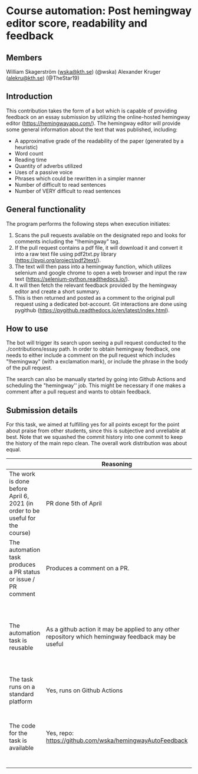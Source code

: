# Course automation: Post hemingway editor score, readability and feedback

## Members

William Skagerström (wska@kth.se) (@wska)
Alexander Kruger (alekru@kth.se) (@TheStar19)
## Introduction

This contribution takes the form of a bot which is capable of providing feedback on an essay submission by utilizing the online-hosted hemingway editor (https://hemingwayapp.com/). The hemingway editor will provide some general information about the text that was published, including:
* A approximative grade of the readability of the paper (generated by a heuristic)
* Word count
* Reading time
* Quantity of adverbs utilized
* Uses of a passive voice
* Phrases which could be rewritten in a simpler manner
* Number of difficult to read sentences
* Number of VERY difficult to read sentences

## General functionality
The program performs the following steps when execution initiates:
1. Scans the pull requests available on the designated repo and looks for comments including the "!hemingway" tag.
2. If the pull request contains a pdf file, it will download it and convert it into a raw text file using pdf2txt.py library (https://pypi.org/project/pdf2text/). 
3. The text will then pass into a hemingway function, which utilizes selenium and google chrome to open a web browser and input the raw text (https://selenium-python.readthedocs.io/).
4. It will then fetch the relevant feedback provided by the hemingway editor and create a short summary.
5. This is then returned and posted as a comment to the original pull request using a dedicated bot-account. Git interactions are done using pygithub (https://pygithub.readthedocs.io/en/latest/index.html).

## How to use
The bot will trigger its search upon seeing a pull request conducted to the ./contributions/essay path. In order to obtain hemingway feedback, one needs to either include a comment on the pull request which includes "!hemingway" (with a exclamation mark), or include the phrase in the body of the pull request.

The search can also be manually started by going into Github Actions and scheduling the "hemingway'' job. This might be necessary if one makes a comment after a pull request and wants to obtain feedback.

## Submission details

For this task, we aimed at fulfilling yes for all points except for the point about praise from other students, since this is subjective and unreliable at best. Note that we squashed the commit history into one commit to keep the history of the main repo clean. The overall work distribution was about equal. 


|                                             | Reasoning | Remarkable |
|-------------------------------------------- |----|-------------|
|The work is done before April 6, 2021 (in order to be useful for the course) | PR done 5th of April | - |
|The automation task produces a PR status or issue / PR comment | Produces a comment on a PR. | - |
|The automation task is reusable | As a github action it may be applied to any other repository which hemingway feedback may be useful | “In other courses than this one”: If the course is based around github like this one, then yes. |
|The task runs on a standard platform | Yes, runs on Github Actions| - |
|The code for the task is available | Yes, repo: https://github.com/wska/hemingwayAutoFeedback | “Well documented repo”: While subjective, we would say that the repo is well documented |



